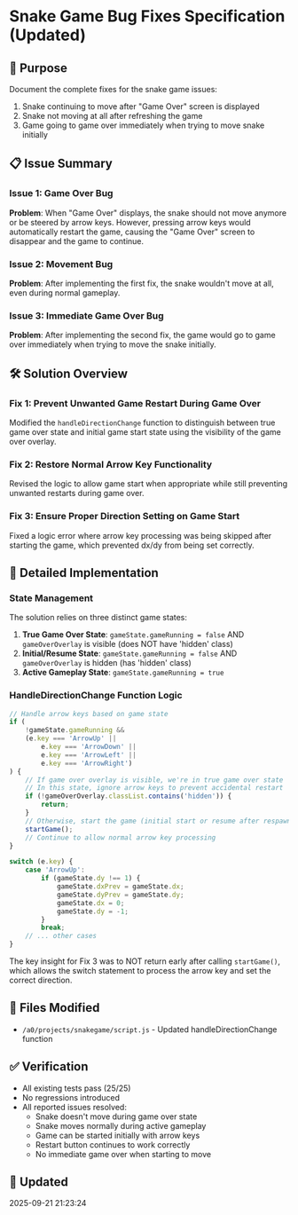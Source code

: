 # Snake Game Bug Fixes Specification (Updated)

## 🎯 Purpose

Document the complete fixes for the snake game issues:

1. Snake continuing to move after "Game Over" screen is displayed
2. Snake not moving at all after refreshing the game
3. Game going to game over immediately when trying to move snake initially

## 📋 Issue Summary

### Issue 1: Game Over Bug

**Problem**: When "Game Over" displays, the snake should not move anymore or be steered by arrow keys. However, pressing arrow keys would automatically restart the game, causing the "Game Over" screen to disappear and the game to continue.

### Issue 2: Movement Bug

**Problem**: After implementing the first fix, the snake wouldn't move at all, even during normal gameplay.

### Issue 3: Immediate Game Over Bug

**Problem**: After implementing the second fix, the game would go to game over immediately when trying to move the snake initially.

## 🛠 Solution Overview

### Fix 1: Prevent Unwanted Game Restart During Game Over

Modified the `handleDirectionChange` function to distinguish between true game over state and initial game start state using the visibility of the game over overlay.

### Fix 2: Restore Normal Arrow Key Functionality

Revised the logic to allow game start when appropriate while still preventing unwanted restarts during game over.

### Fix 3: Ensure Proper Direction Setting on Game Start

Fixed a logic error where arrow key processing was being skipped after starting the game, which prevented dx/dy from being set correctly.

## 📝 Detailed Implementation

### State Management

The solution relies on three distinct game states:

1. **True Game Over State**: `gameState.gameRunning = false` AND `gameOverOverlay` is visible (does NOT have 'hidden' class)
2. **Initial/Resume State**: `gameState.gameRunning = false` AND `gameOverOverlay` is hidden (has 'hidden' class)
3. **Active Gameplay State**: `gameState.gameRunning = true`

### HandleDirectionChange Function Logic

```javascript
// Handle arrow keys based on game state
if (
    !gameState.gameRunning &&
    (e.key === 'ArrowUp' ||
        e.key === 'ArrowDown' ||
        e.key === 'ArrowLeft' ||
        e.key === 'ArrowRight')
) {
    // If game over overlay is visible, we're in true game over state
    // In this state, ignore arrow keys to prevent accidental restart
    if (!gameOverOverlay.classList.contains('hidden')) {
        return;
    }
    // Otherwise, start the game (initial start or resume after respawn)
    startGame();
    // Continue to allow normal arrow key processing
}

switch (e.key) {
    case 'ArrowUp':
        if (gameState.dy !== 1) {
            gameState.dxPrev = gameState.dx;
            gameState.dyPrev = gameState.dy;
            gameState.dx = 0;
            gameState.dy = -1;
        }
        break;
    // ... other cases
}
```

The key insight for Fix 3 was to NOT return early after calling `startGame()`, which allows the switch statement to process the arrow key and set the correct direction.

## 📁 Files Modified

- `/a0/projects/snakegame/script.js` - Updated handleDirectionChange function

## ✅ Verification

- All existing tests pass (25/25)
- No regressions introduced
- All reported issues resolved:
    - Snake doesn't move during game over state
    - Snake moves normally during active gameplay
    - Game can be started initially with arrow keys
    - Restart button continues to work correctly
    - No immediate game over when starting to move

## 📅 Updated

2025-09-21 21:23:24
